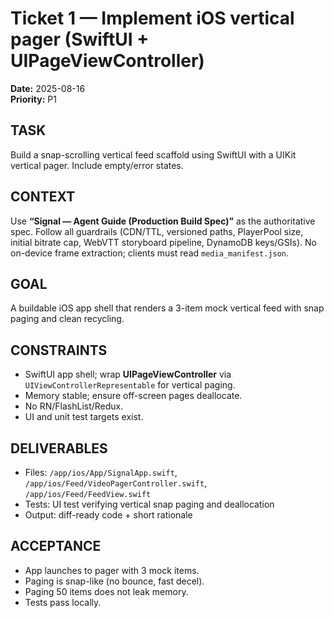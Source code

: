 
# Ticket 1 — Implement iOS vertical pager (SwiftUI + UIPageViewController)
**Date:** 2025-08-16  
**Priority:** P1

## TASK
Build a snap-scrolling vertical feed scaffold using SwiftUI with a UIKit vertical pager. Include empty/error states.

## CONTEXT
Use **“Signal — Agent Guide (Production Build Spec)”** as the authoritative spec. Follow all guardrails (CDN/TTL, versioned paths, PlayerPool size, initial bitrate cap, WebVTT storyboard pipeline, DynamoDB keys/GSIs). No on-device frame extraction; clients must read `media_manifest.json`.


## GOAL
A buildable iOS app shell that renders a 3-item mock vertical feed with snap paging and clean recycling.

## CONSTRAINTS
- SwiftUI app shell; wrap **UIPageViewController** via `UIViewControllerRepresentable` for vertical paging.
- Memory stable; ensure off-screen pages deallocate.
- No RN/FlashList/Redux.
- UI and unit test targets exist.

## DELIVERABLES
- Files: `/app/ios/App/SignalApp.swift`, `/app/ios/Feed/VideoPagerController.swift`, `/app/ios/Feed/FeedView.swift`
- Tests: UI test verifying vertical snap paging and deallocation
- Output: diff-ready code + short rationale

## ACCEPTANCE
- App launches to pager with 3 mock items.
- Paging is snap-like (no bounce, fast decel).
- Paging 50 items does not leak memory.
- Tests pass locally.
